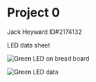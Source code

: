 # Project 0
Jack Heyward ID#2174132

LED data sheet

![Green LED on bread board](https://cdn.sparkfun.com/r/92-92/assets/parts/3/3/8/2/09592-03.jpg)


![Green LED data](https://user-images.githubusercontent.com/53545740/63486812-1b948900-c4fd-11e9-9811-3112a313ae36.JPG)


<!--stackedit_data:
eyJoaXN0b3J5IjpbNDk5MTQwNjk5LC0xOTU0OTExNjIyXX0=
-->